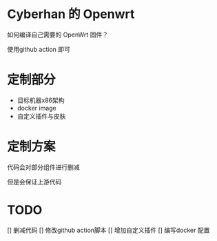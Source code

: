 # Cyberhan 的 Openwrt

如何编译自己需要的 OpenWrt 固件？

使用github action 即可

# 定制部分

- 目标机器x86架构 
- docker image
- 自定义插件与皮肤

# 定制方案

代码会对部分组件进行删减

但是会保证上游代码

# TODO

[] 删减代码
[] 修改github action脚本
[] 增加自定义插件
[] 编写docker 配置
